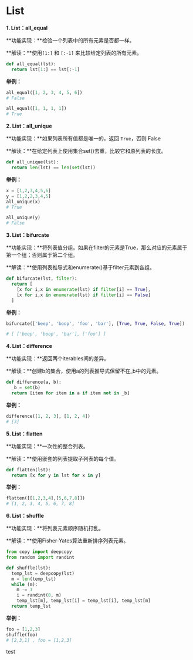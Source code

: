 # List

**1. List：all_equal**

**功能实现：**检验一个列表中的所有元素是否都一样。

**解读：**使用`[1:]` 和 `[:-1]` 来比较给定列表的所有元素。

```python
def all_equal(lst):
  return lst[1:] == lst[:-1]
```

**举例：**

```python
all_equal([1, 2, 3, 4, 5, 6]) 
# False

all_equal([1, 1, 1, 1]) 
# True
```



**2. List：all_unique**

**功能实现：**如果列表所有值都是唯一的，返回 `True`，否则 False

**解读：**在给定列表上使用集合set()去重，比较它和原列表的长度。

```python
def all_unique(lst):
  return len(lst) == len(set(lst))
```

**举例：**

```python
x = [1,2,3,4,5,6]
y = [1,2,2,3,4,5]
all_unique(x) 
# True

all_unique(y) 
# False
```



**3. List：bifurcate**

**功能实现：**将列表值分组。如果在filter的元素是True，那么对应的元素属于第一个组；否则属于第二个组。

**解读：**使用列表推导式和enumerate()基于filter元素到各组。

```python
def bifurcate(lst, filter):
  return [
    [x for i,x in enumerate(lst) if filter[i] == True],
    [x for i,x in enumerate(lst) if filter[i] == False]
  ]
```

**举例：**

```python
bifurcate(['beep', 'boop', 'foo', 'bar'], [True, True, False, True])

# [ ['beep', 'boop', 'bar'], ['foo'] ]
```



**4. List：difference**

**功能实现：**返回两个iterables间的差异。

**解读：**创建b的集合，使用a的列表推导式保留不在_b中的元素。

```python
def difference(a, b):
  _b = set(b)
  return [item for item in a if item not in _b]
```

**举例：**

```python
difference([1, 2, 3], [1, 2, 4]) 
# [3]
```



**5. List：flatten**

**功能实现：**一次性的整合列表。

**解读：**使用嵌套的列表提取子列表的每个值。

```python
def flatten(lst):
  return [x for y in lst for x in y]
```

**举例：**

```python
flatten([[1,2,3,4],[5,6,7,8]]) 
# [1, 2, 3, 4, 5, 6, 7, 8]
```



**6. List：shuffle**

**功能实现：**将列表元素顺序随机打乱。

**解读：**使用Fisher-Yates算法重新排序列表元素。

```python
from copy import deepcopy
from random import randint

def shuffle(lst):
  temp_lst = deepcopy(lst)
  m = len(temp_lst)
  while (m):
    m -= 1
    i = randint(0, m)
    temp_lst[m], temp_lst[i] = temp_lst[i], temp_lst[m]
  return temp_lst
```

**举例：**

```python
foo = [1,2,3]
shuffle(foo) 
# [2,3,1] , foo = [1,2,3]
```



test